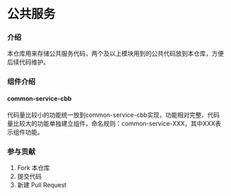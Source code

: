 # 公共服务

### 介绍
本仓库用来存储公共服务代码，两个及以上模块用到的公共代码放到本仓库，方便后续代码维护。

### 组件介绍
#### common-service-cbb
代码量比较小的功能统一放到common-service-cbb实现，功能相对完整、代码量比较大的功能单独建立组件，命名规则：common-service-XXX，其中XXX表示组件功能。

### 参与贡献

1.  Fork 本仓库
2.  提交代码
3.  新建 Pull Request
